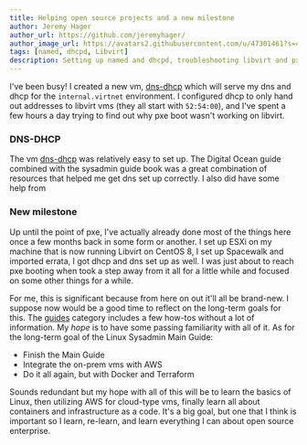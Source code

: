 ```yaml
---
title: Helping open source projects and a new milestone
author: Jeremy Hager
author_url: https://github.com/jeremyhager/
author_image_url: https://avatars2.githubusercontent.com/u/47301461?s=460&u=05e044dcce4be18b670f9e2c9bda99c511cd4009&v=4
tags: [named, dhcpd, Libvirt]
description: Setting up named and dhcpd, troubleshooting libvirt and pxe, helping out open-source projects
---
```


I've been busy! I created a new vm, [dns-dhcp](/docs/dns-dhcp) which will serve my dns and dhcp for the `internal.virtnet` environment. I configured dhcp to only hand out addresses to libvirt vms (they all start with `52:54:00`), and I've spent a few hours a day trying to find out why pxe boot wasn't working on libvirt.

<!--truncate-->

### DNS-DHCP
The vm [dns-dhcp](/docs/dns-dhcp) was relatively easy to set up. The Digital Ocean guide combined with the sysadmin guide book was a great combination of resources that helped me get dns set up correctly. I also did have some help from 

### New milestone
Up until the point of pxe, I've actually already done most of the things here once a few months back in some form or another. I set up ESXi on my machine that is now running Libvirt on CentOS 8, I set up Spacewalk and imported errata, I got dhcp and dns set up as well. I was just about to reach pxe booting when  took a step away from it all for a little while and focused on some other things for a while.

For me, this is significant because from here on out it'll all be brand-new. I suppose now would be a good time to reflect on the long-term goals for this. The [guides](/docs/nixadmin-guide) category includes a few how-tos without a lot of information. My _hope_ is to have some passing familiarity with all of it. As for the long-term goal of the Linux Sysadmin Main Guide:
- Finish the Main Guide
- Integrate the on-prem vms with AWS
- Do it all again, but with Docker and Terraform

Sounds redundant but my hope with all of this will be to learn the basics of Linux, then utilizing AWS for cloud-type vms, finally learn all about containers and infrastructure as a code. It's a big goal, but one that I think is important so I learn, re-learn, and learn everything I can about open source enterprise.